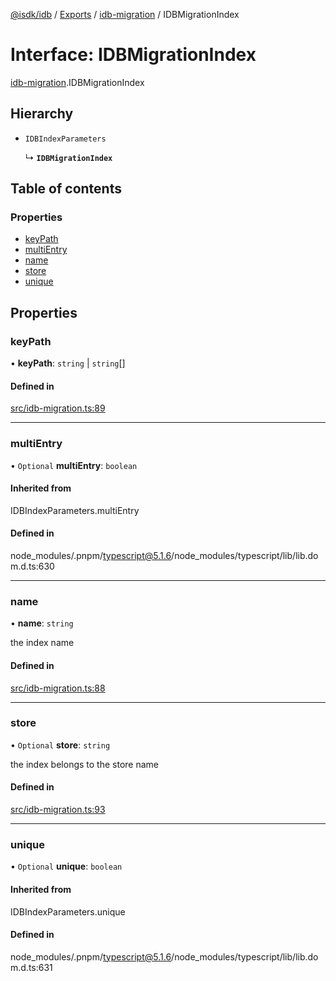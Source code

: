 [@isdk/idb](../README.md) / [Exports](../modules.md) / [idb-migration](../modules/idb_migration.md) / IDBMigrationIndex

# Interface: IDBMigrationIndex

[idb-migration](../modules/idb_migration.md).IDBMigrationIndex

## Hierarchy

- `IDBIndexParameters`

  ↳ **`IDBMigrationIndex`**

## Table of contents

### Properties

- [keyPath](idb_migration.IDBMigrationIndex.md#keypath)
- [multiEntry](idb_migration.IDBMigrationIndex.md#multientry)
- [name](idb_migration.IDBMigrationIndex.md#name)
- [store](idb_migration.IDBMigrationIndex.md#store)
- [unique](idb_migration.IDBMigrationIndex.md#unique)

## Properties

### keyPath

• **keyPath**: `string` \| `string`[]

#### Defined in

[src/idb-migration.ts:89](https://github.com/isdk/idb.js/blob/6598250/src/idb-migration.ts#L89)

___

### multiEntry

• `Optional` **multiEntry**: `boolean`

#### Inherited from

IDBIndexParameters.multiEntry

#### Defined in

node_modules/.pnpm/typescript@5.1.6/node_modules/typescript/lib/lib.dom.d.ts:630

___

### name

• **name**: `string`

the index name

#### Defined in

[src/idb-migration.ts:88](https://github.com/isdk/idb.js/blob/6598250/src/idb-migration.ts#L88)

___

### store

• `Optional` **store**: `string`

the index belongs to the store name

#### Defined in

[src/idb-migration.ts:93](https://github.com/isdk/idb.js/blob/6598250/src/idb-migration.ts#L93)

___

### unique

• `Optional` **unique**: `boolean`

#### Inherited from

IDBIndexParameters.unique

#### Defined in

node_modules/.pnpm/typescript@5.1.6/node_modules/typescript/lib/lib.dom.d.ts:631
